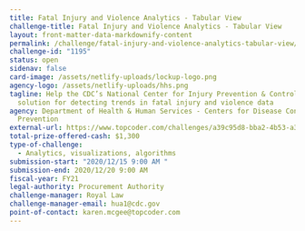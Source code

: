 ```yaml
---
title: Fatal Injury and Violence Analytics - Tabular View
challenge-title: Fatal Injury and Violence Analytics - Tabular View
layout: front-matter-data-markdownify-content
permalink: /challenge/fatal-injury-and-violence-analytics-tabular-view/
challenge-id: "1195"
status: open
sidenav: false
card-image: /assets/netlify-uploads/lockup-logo.png
agency-logo: /assets/netlify-uploads/hhs.png
tagline: Help the CDC’s National Center for Injury Prevention & Control create a
  solution for detecting trends in fatal injury and violence data
agency: Department of Health & Human Services - Centers for Disease Control &
  Prevention
external-url: https://www.topcoder.com/challenges/a39c95d8-bba2-4b53-a312-c8914e4cc04c
total-prize-offered-cash: $1,300
type-of-challenge:
  - Analytics, visualizations, algorithms
submission-start: "2020/12/15 9:00 AM "
submission-end: 2020/12/20 9:00 AM
fiscal-year: FY21
legal-authority: Procurement Authority
challenge-manager: Royal Law
challenge-manager-email: hua1@cdc.gov
point-of-contact: karen.mcgee@topcoder.com
---
```


